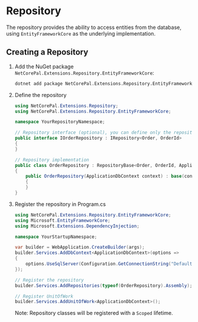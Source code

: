 # Repository

The repository provides the ability to access entities from the database, using `EntityFrameworkCore` as the underlying implementation.

## Creating a Repository

1. Add the NuGet package `NetCorePal.Extensions.Repository.EntityFrameworkCore`:

    ```bash
    dotnet add package NetCorePal.Extensions.Repository.EntityFrameworkCore
    ```

2. Define the repository

    ```csharp
    using NetCorePal.Extensions.Repository;
    using NetCorePal.Extensions.Repository.EntityFrameworkCore;

    namespace YourRepositoryNamespace;

    // Repository interface (optional), you can define only the repository class without the interface.
    public interface IOrderRepository : IRepository<Order, OrderId>
    {
    }

    // Repository implementation
    public class OrderRepository : RepositoryBase<Order, OrderId, ApplicationDbContext>, IOrderRepository
    {
        public OrderRepository(ApplicationDbContext context) : base(context)
        {
        }
    }
    ```

3. Register the repository in Program.cs

    ```csharp
    using NetCorePal.Extensions.Repository.EntityFrameworkCore;
    using Microsoft.EntityFrameworkCore;
    using Microsoft.Extensions.DependencyInjection;

    namespace YourStartupNamespace;

    var builder = WebApplication.CreateBuilder(args);
    builder.Services.AddDbContext<ApplicationDbContext>(options =>
    {
        options.UseSqlServer(Configuration.GetConnectionString("DefaultConnection"));
    });

    // Register the repository
    builder.Services.AddRepositories(typeof(OrderRepository).Assembly);

    // Register UnitOfWork
    builder.Services.AddUnitOfWork<ApplicationDbContext>();
    ```

    Note: Repository classes will be registered with a `Scoped` lifetime.

